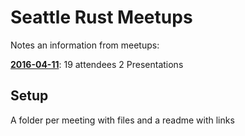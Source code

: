 # Seattle Rust Meetups
Notes an information from meetups:

**[2016-04-11](https://github.com/seattlerust/meetups/tree/master/2016-04-11)**: 19 attendees 2 Presentations 

## Setup
A folder per meeting with files and a readme with links

